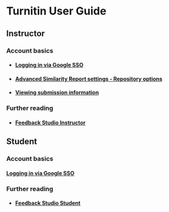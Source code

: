 # Turnitin User Guide

## Instructor

### Account basics

- #### [Logging in via Google SSO](https://help.turnitin.com/feedback-studio/turnitin-website/instructor/account-basics/logging-in-via-google-sso-instructor.htm)

- #### [Advanced Similarity Report settings - Repository options](https://bit.ly/33P3uAe)

- #### [Viewing submission information](https://help.turnitin.com/feedback-studio/turnitin-website/instructor/assignment-management/viewing-submission-information.htm)

### Further reading

- #### [Feedback Studio Instructor](https://help.turnitin.com/feedback-studio/turnitin-website/instructor/instructor-category.htm)

## Student

### Account basics

#### [Logging in via Google SSO](https://help.turnitin.com/feedback-studio/turnitin-website/student/account-basics/logging-in-via-google-sso-student.htm)

### Further reading

- #### [Feedback Studio Student](https://help.turnitin.com/feedback-studio/turnitin-website/student/student-category.htm)